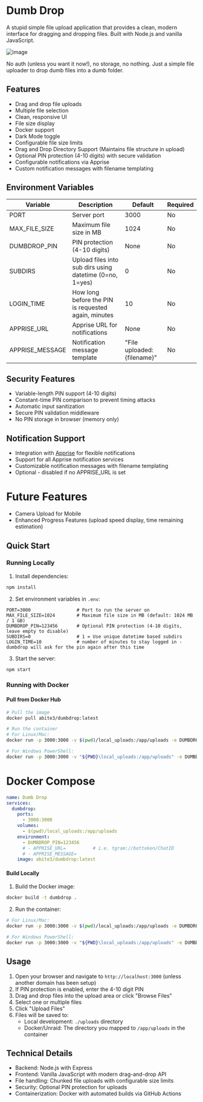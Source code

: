 # Dumb Drop

A stupid simple file upload application that provides a clean, modern interface for dragging and dropping files. Built with Node.js and vanilla JavaScript.

![image](https://github.com/user-attachments/assets/2e39d8ef-b250-4689-9553-a580f11c06a7)

No auth (unless you want it now!), no storage, no nothing. Just a simple file uploader to drop dumb files into a dumb folder.

## Features

- Drag and drop file uploads
- Multiple file selection
- Clean, responsive UI
- File size display
- Docker support
- Dark Mode toggle
- Configurable file size limits
- Drag and Drop Directory Support (Maintains file structure in upload)
- Optional PIN protection (4-10 digits) with secure validation
- Configurable notifications via Apprise
- Custom notification messages with filename templating

## Environment Variables

| Variable        | Description                                             | Default                     | Required |
| --------------- | ------------------------------------------------------- | --------------------------- | -------- |
| PORT            | Server port                                             | 3000                        | No       |
| MAX_FILE_SIZE   | Maximum file size in MB                                 | 1024                        | No       |
| DUMBDROP_PIN    | PIN protection (4-10 digits)                            | None                        | No       |
| SUBDIRS         | Upload files into sub dirs using datetime (0=no, 1=yes) | 0                           | No       |
| LOGIN_TIME      | How long before the PIN is requested again, minutes     | 10                          | No       |
| APPRISE_URL     | Apprise URL for notifications                           | None                        | No       |
| APPRISE_MESSAGE | Notification message template                           | "File uploaded: {filename}" | No       |

## Security Features

- Variable-length PIN support (4-10 digits)
- Constant-time PIN comparison to prevent timing attacks
- Automatic input sanitization
- Secure PIN validation middleware
- No PIN storage in browser (memory only)

## Notification Support

- Integration with [Apprise](https://github.com/caronc/apprise?tab=readme-ov-file#supported-notifications) for flexible notifications
- Support for all Apprise notification services
- Customizable notification messages with filename templating
- Optional - disabled if no APPRISE_URL is set

# Future Features

- Camera Upload for Mobile
- Enhanced Progress Features (upload speed display, time remaining estimation)

## Quick Start

### Running Locally

1. Install dependencies:

```bash
npm install
```

2. Set environment variables in `.env`:

```env
PORT=3000                 # Port to run the server on
MAX_FILE_SIZE=1024        # Maximum file size in MB (default: 1024 MB / 1 GB)
DUMBDROP_PIN=123456       # Optional PIN protection (4-10 digits, leave empty to disable)
SUBDIRS=0                 # 1 = Use unique datetime based subdirs
LOGIN_TIME=10             # number of minutes to stay logged in - dumbdrop will ask for the pin again after this time
```

3. Start the server:

```bash
npm start
```

### Running with Docker

#### Pull from Docker Hub

```bash
# Pull the image
docker pull abite3/dumbdrop:latest

# Run the container
# For Linux/Mac:
docker run -p 3000:3000 -v $(pwd)/local_uploads:/app/uploads -e DUMBDROP_PIN=123456 abite3/dumbdrop:latest

# For Windows PowerShell:
docker run -p 3000:3000 -v "${PWD}\local_uploads:/app/uploads" -e DUMBDROP_PIN=123456 abite3/dumbdrop:latest
```

# Docker Compose

```yml
name: Dumb Drop
services:
  dumbdrop:
    ports:
      - 3000:3000
    volumes:
      - $(pwd)/local_uploads:/app/uploads
    environment:
      - DUMBDROP_PIN=123456
      # - APPRISE_URL=          # i.e. tgram://bottoken/ChatID
      # - APPRISE_MESSAGE=
    image: abite3/dumbdrop:latest
```

#### Build Locally

1. Build the Docker image:

```bash
docker build -t dumbdrop .
```

2. Run the container:

```bash
# For Linux/Mac:
docker run -p 3000:3000 -v $(pwd)/local_uploads:/app/uploads -e DUMBDROP_PIN=123456 dumbdrop

# For Windows PowerShell:
docker run -p 3000:3000 -v "${PWD}\local_uploads:/app/uploads" -e DUMBDROP_PIN=123456 dumbdrop
```

## Usage

1. Open your browser and navigate to `http://localhost:3000` (unless another domain has been setup)
2. If PIN protection is enabled, enter the 4-10 digit PIN
3. Drag and drop files into the upload area or click "Browse Files"
4. Select one or multiple files
5. Click "Upload Files"
6. Files will be saved to:
   - Local development: `./uploads` directory
   - Docker/Unraid: The directory you mapped to `/app/uploads` in the container

## Technical Details

- Backend: Node.js with Express
- Frontend: Vanilla JavaScript with modern drag-and-drop API
- File handling: Chunked file uploads with configurable size limits
- Security: Optional PIN protection for uploads
- Containerization: Docker with automated builds via GitHub Actions

